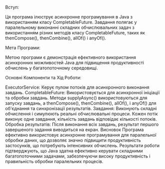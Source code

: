 Вступ:

Ця програма ілюструє асинхронне програмування в Java з використанням класу CompletableFuture. Завдання полягає у паралельному виконанні складних обчислювальних задач з використанням різних методів класу CompletableFuture, таких як thenCompose(), thenCombine(), allOf() і anyOf().

Мета Програми:

Метою програми є демонстрація ефективного використання асинхронних можливостей Java для підвищення продуктивності обчислень у багатопоточному середовищі.

Основні Компоненти та Хід Роботи:

ExecutorService: Керує пулом потоків для асинхронного виконання завдань.
CompletableFuture: Використовується для асинхронної ініціації та обробки завдань. Методи supplyAsync() використовуються для запуску завдань, а thenCompose(), thenCombine(), allOf(), і anyOf() для об'єднання та синхронізації результатів.
Завдання: Виконують складні обчислення і симулюють реальні обчислювальні процеси. Кожен потік виконує одне завдання, кількість завдань відповідає кількості потоків.
Обробка результатів: Після виконання всіх завдань, результат першого завершеного задання виводиться на екран.
Висновок
Програма ефективно використовує асинхронне програмування для паралельної обробки даних, що дозволяє значно підвищити продуктивність застосунків, що потребують інтенсивних обчислень. Результати роботи підтверджують, що Java здатна ефективно керувати складними багатопоточними задачами, забезпечуючи високу продуктивність і правильність обробки паралельних процесів.
